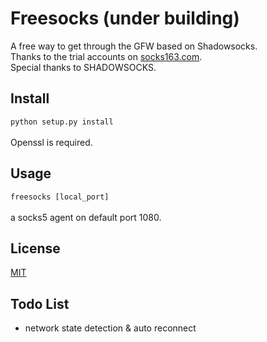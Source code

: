 Freesocks (under building)
========

A free way to get through the GFW based on Shadowsocks.<br>
Thanks to the trial accounts on [socks163.com](http://www.socks163.com/).<br>
Special thanks to SHADOWSOCKS.

Install
------
`python setup.py install`<br><br>
Openssl is required.

Usage
------
`freesocks [local_port]`<br><br>
a socks5 agent on default port 1080.

License
------
[MIT](http://opensource.org/licenses/MIT)

Todo List
------
* network state detection & auto reconnect 

